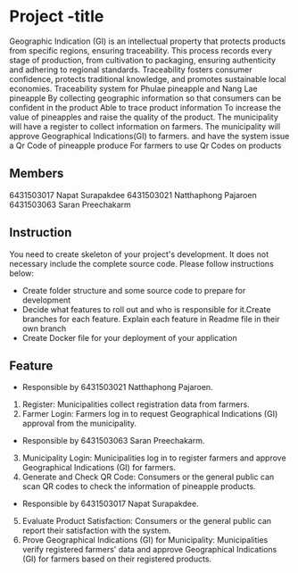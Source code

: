 # Project -title
Geographic Indication (GI) is an intellectual property that protects products from specific regions, ensuring traceability. This process records every stage of production, from cultivation to packaging, ensuring authenticity and adhering to regional standards. Traceability fosters consumer confidence, protects traditional knowledge, and promotes sustainable local economies.
Traceability system for Phulae pineapple and Nang Lae pineapple By collecting geographic information so that consumers can be confident in the product Able to trace product information To increase the value of pineapples and raise the quality of the product.
The municipality will have a register to collect information on farmers. The municipality will approve Geographical Indications(GI) to farmers. and have the system issue a Qr Code of pineapple produce For farmers to use Qr Codes on products

## Members
6431503017 Napat Surapakdee
6431503021 Natthaphong Pajaroen
6431503063 Saran Preechakarm
## Instruction
You need to create skeleton of your project's development. It does not necessary include the complete source code. Please follow instructions below:
- Create folder structure and some source code to prepare for development
- Decide what features to roll out and who is responsible for it.​ Create branches for each feature. Explain each feature in Readme file in their own branch​ 
- Create Docker file for your deployment of your application 
## Feature
- Responsible by 6431503021 Natthaphong Pajaroen.
1. Register: Municipalities collect registration data from farmers.
2. Farmer Login: Farmers log in to request Geographical Indications (GI) approval from the municipality.

- Responsible by 6431503063 Saran Preechakarm.
3. Municipality Login: Municipalities log in to register farmers and approve Geographical Indications (GI) for farmers.
4. Generate and Check QR Code: Consumers or the general public can scan QR codes to check the information of pineapple products.

- Responsible by 6431503017 Napat Surapakdee.
5. Evaluate Product Satisfaction: Consumers or the general public can report their satisfaction with the system.
6. Prove Geographical Indications (GI) for Municipality: Municipalities verify registered farmers' data and approve Geographical Indications (GI) for farmers based on their registered products.